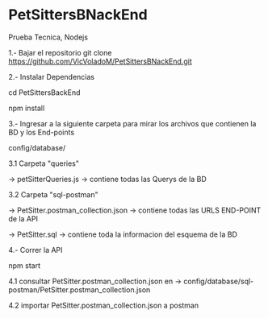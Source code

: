 # PetSittersBNackEnd
Prueba Tecnica, Nodejs

1.- Bajar el repositorio
git clone https://github.com/VicVoladoM/PetSittersBNackEnd.git

2.- Instalar Dependencias

cd PetSittersBackEnd

npm install

3.- Ingresar a la siguiente carpeta para mirar los archivos que contienen la BD y los End-points

config/database/
  
  3.1 Carpeta "queries" 
  
  -> petSitterQueries.js -> contiene todas las Querys de la BD
  
  3.2 Carpeta "sql-postman" 
  
  -> PetSitter.postman_collection.json -> contiene todas las URLS END-POINT de la API
  
  -> PetSitter.sql -> contiene toda la informacion del esquema de la BD
  
  4.- Correr la API
  
  npm start
  
  4.1 consultar PetSitter.postman_collection.json en -> config/database/sql-postman/PetSitter.postman_collection.json
  
  4.2 importar PetSitter.postman_collection.json a postman
